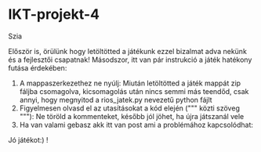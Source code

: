 # IKT-projekt-4

Szia

Először is, örülünk hogy letöltötted a játékunk ezzel bizalmat adva nekünk és a fejlesztői csapatnak!
Másodszor, itt van pár instrukció a játék hatékony futása érdekében:

1. A mappaszerkezethez ne nyúlj:
    Miután letöltötted a játék mappát zip fáljba csomagolva, kicsomagolás után nincs semmi más teendőd, csak annyi, hogy
    megnyitod a rios_jatek.py nevezetű python fájlt
2. Figyelmesen olvasd el az utasításokat a kód elején (""" közti szöveg """):
    Ne töröld a kommenteket, később jól jöhet, ha újra játszanál vele
3. Ha van valami gebasz akk itt van post ami a problémához kapcsolódhat:

Jó játékot:) !
